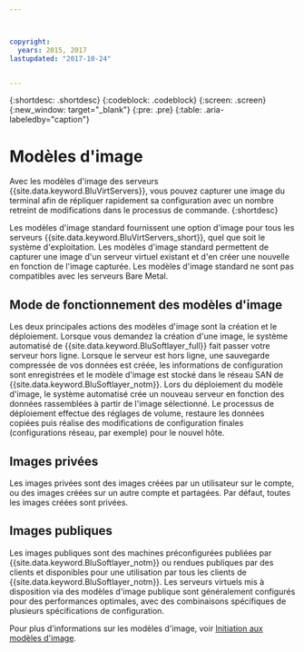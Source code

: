 ```yaml
---



copyright:
  years: 2015, 2017
lastupdated: "2017-10-24"


---
```


{:shortdesc: .shortdesc}
{:codeblock: .codeblock}
{:screen: .screen}
{:new_window: target="_blank"}
{:pre: .pre}
{:table: .aria-labeledby="caption"}

# Modèles d'image
Avec les modèles d'image des serveurs {{site.data.keyword.BluVirtServers}}, vous pouvez capturer une image du terminal afin de répliquer rapidement sa configuration avec un nombre retreint de modifications dans le processus de commande. 
{:shortdesc}

Les modèles d'image standard fournissent une option d'image pour tous les serveurs {{site.data.keyword.BluVirtServers_short}}, quel que soit le système d'exploitation. Les modèles d'image standard permettent de capturer une image d'un serveur virtuel existant et d'en créer une nouvelle en fonction de l'image capturée. Les modèles d'image standard ne sont pas compatibles avec les serveurs Bare  Metal.

## Mode de fonctionnement des modèles d'image
Les deux principales actions des modèles d'image sont la création et le déploiement. Lorsque vous demandez la création d'une image, le système automatisé de {{site.data.keyword.BluSoftlayer_full}} fait passer votre serveur hors ligne. Lorsque le serveur est hors ligne, une sauvegarde compressée de vos données est créée, les informations de configuration sont enregistrées et le modèle d'image est stocké dans le réseau SAN de {{site.data.keyword.BluSoftlayer_notm}}. Lors du déploiement du modèle d'image, le système automatisé crée un nouveau serveur en fonction des données rassemblées à partir de l'image sélectionné. Le processus de déploiement effectue des réglages de volume, restaure les données copiées puis réalise des modifications de configuration finales (configurations réseau, par exemple) pour le nouvel hôte.

## Images privées

Les images privées sont des images créées par un utilisateur sur le compte, ou des images créées sur un autre compte et partagées. Par défaut, toutes les images créées sont privées. 

## Images publiques

Les images publiques sont des machines préconfigurées publiées par {{site.data.keyword.BluSoftlayer_notm}} ou rendues publiques par des clients et disponibles pour une utilisation par tous les clients de {{site.data.keyword.BluSoftlayer_notm}}. Les serveurs virtuels mis à disposition via des modèles d'image publique sont généralement configurés pour des performances optimales, avec des combinaisons spécifiques de plusieurs spécifications de configuration.

Pour plus d'informations sur les modèles d'image, voir [Initiation aux modèles d'image](/docs/infrastructure/image-templates/image_index.html).
